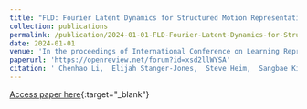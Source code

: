 ```yaml
---
title: "FLD: Fourier Latent Dynamics for Structured Motion Representation and Learning"
collection: publications
permalink: /publication/2024-01-01-FLD-Fourier-Latent-Dynamics-for-Structured-Motion-Representation-and-Learning
date: 2024-01-01
venue: 'In the proceedings of International Conference on Learning Representations (ICLR)'
paperurl: 'https://openreview.net/forum?id=xsd2llWYSA'
citation: ' Chenhao Li,  Elijah Stanger-Jones,  Steve Heim,  Sangbae Kim, &quot;FLD: Fourier Latent Dynamics for Structured Motion Representation and Learning.&quot; In the proceedings of International Conference on Learning Representations (ICLR), 2024.'
---
```

[Access paper here](https://openreview.net/forum?id=xsd2llWYSA){:target="_blank"}
